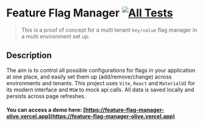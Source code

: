 # Feature Flag Manager [![All Tests](https://github.com/raibtoffoletto/feature-flag-manager/actions/workflows/run-tests.yml/badge.svg)](https://github.com/raibtoffoletto/feature-flag-manager/actions/workflows/run-tests.yml)

> This is a proof of concept for a multi tenant `key/value` flag manager in a multi environment set up.

## Description

The aim is to control all possible configurations for flags in your application at one place, and easily set them up (add/remove/change) across environments and tenants. This project uses `Vite`, `React` and `MaterialUI` for its modern interface and `MSW` to mock api calls. All data is saved locally and persists across page refreshes.

#### You can access a demo here: [https://feature-flag-manager-olive.vercel.app](https://feature-flag-manager-olive.vercel.app)
